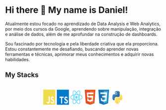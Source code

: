 # Hi there 👋 My name is Daniel!

<p>
  Atualmente estou focado no aprendizado de Data Analysis e Web Analytics, por meio dos cursos da Google, aprendendo sobre manipulação, integração e análise de dados, além de me aprofundar na construção de dashboards.
</p>
<p> Sou fascinado por tecnologia e pela liberdade criativa que ela proporciona. Estou constantemente me desafiando, buscando aprender novas ferramentas e técnicas, aprimorar meus conhecimentos e adquirir novas habilidades. </p>

## My Stacks

<div style="display: inline_block" align="center"><br>
  <img align="center" alt="Js" height="50" width="40" src="https://raw.githubusercontent.com/devicons/devicon/master/icons/javascript/javascript-plain.svg">
  <img align="center" alt="Ts" height="50" width="40" src="https://raw.githubusercontent.com/devicons/devicon/master/icons/typescript/typescript-plain.svg">
  <img align="center" alt="React" height="50" width="40" src="https://raw.githubusercontent.com/devicons/devicon/master/icons/react/react-original.svg">
  <img align="center" alt="HTML" height="50" width="40" src="https://raw.githubusercontent.com/devicons/devicon/master/icons/html5/html5-original.svg">
  <img align="center" alt="CSS" height="50" width="40" src="https://raw.githubusercontent.com/devicons/devicon/master/icons/css3/css3-original.svg">
  <img align="center" alt="CSS" height="50" width="40" src="https://raw.githubusercontent.com/devicons/devicon/master/icons/python/python-original.svg">
</div>
